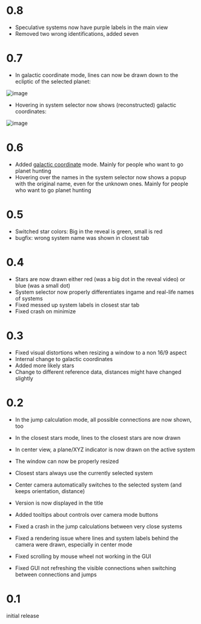 # 0.8
- Speculative systems now have purple labels in the main view
- Removed two wrong identifications, added seven

# 0.7
- In galactic coordinate mode, lines can now be drawn down to the ecliptic of the selected planet:

![image](https://user-images.githubusercontent.com/6044318/177693717-96c296a1-ff00-4a52-8b7a-bf2d67f094dc.png)

- Hovering in system selector now shows (reconstructed) galactic coordinates:

![image](https://user-images.githubusercontent.com/6044318/177693521-921fbcb2-d50c-4bf5-9e0e-1f3991944d54.png)

# 0.6
- Added [galactic coordinate](https://en.wikipedia.org/wiki/Galactic_coordinate_system) mode. Mainly for people who want to go planet hunting
- Hovering over the names in the system selector now shows a popup with the original name, even for the unknown ones. Mainly for people who want to go planet hunting

# 0.5
- Switched star colors: Big in the reveal is green, small is red
- bugfix: wrong system name was shown in closest tab

# 0.4
- Stars are now drawn either red (was a big dot in the reveal video) or blue (was a small dot)
- System selector now properly differentiates ingame and real-life names of systems
- Fixed messed up system labels in closest star tab
- Fixed crash on minimize

# 0.3
- Fixed visual distortions when resizing a window to a non 16/9 aspect
- Internal change to galactic coordinates
- Added more likely stars
- Change to different reference data, distances might have changed slightly

# 0.2
- In the jump calculation mode, all possible connections are now shown, too
- In the closest stars mode, lines to the closest stars are now drawn
- In center view, a plane/XYZ indicator is now drawn on the active system
- The window can now be properly resized
- Closest stars always use the currently selected system
- Center camera automatically switches to the selected system (and keeps orientation, distance)
- Version is now displayed in the title
- Added tooltips about controls over camera mode buttons

- Fixed a crash in the jump calculations between very close systems
- Fixed a rendering issue where lines and system labels behind the camera were drawn, especially in center mode
- Fixed scrolling by mouse wheel not working in the GUI
- Fixed GUI not refreshing the visible connections when switching between connections and jumps

# 0.1
initial release
